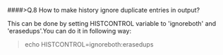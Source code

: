 ####>Q.8 How to make history ignore duplicate entries in output?

This can be done by setting HISTCONTROL variable to 'ignoreboth' and 'erasedups'.You can do it in following way:

>echo HISTCONTROL=ignoreboth:erasedups
